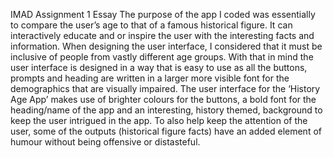 IMAD Assignment 1 Essay
The purpose of the app I coded was essentially to compare the user’s age to that of a famous historical figure. It can interactively educate and or inspire the user with the interesting facts and information.
 When designing the user interface, I considered that it must be inclusive of people from vastly different age groups. With that in mind the user interface is designed in a way that is easy to use as all the buttons, prompts and heading are written in a larger more visible font for the demographics that are visually impaired. The user interface for the ‘History Age App’ makes use of brighter colours for the buttons, a bold font for the heading/name of the app and an interesting, history themed, background to keep the user intrigued in the app. 
To also help keep the attention of the user, some of the outputs (historical figure facts) have an added element of humour without being offensive or distasteful.
